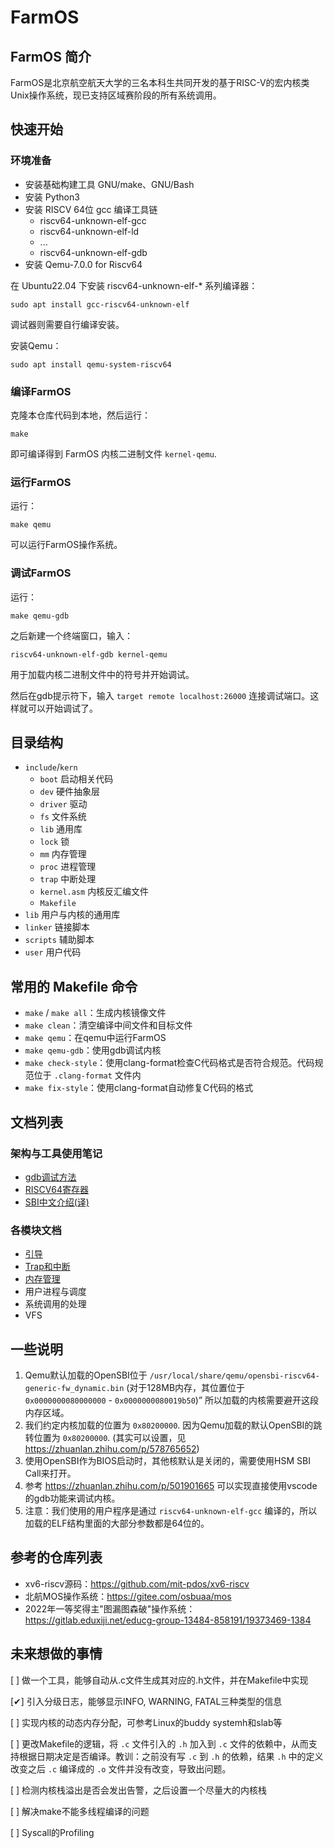 # FarmOS

## FarmOS 简介
FarmOS是北京航空航天大学的三名本科生共同开发的基于RISC-V的宏内核类Unix操作系统，现已支持区域赛阶段的所有系统调用。

## 快速开始

### 环境准备

* 安装基础构建工具 GNU/make、GNU/Bash
* 安装 Python3
* 安装 RISCV 64位 gcc 编译工具链
	* riscv64-unknown-elf-gcc
	* riscv64-unknown-elf-ld
	* ...
	* riscv64-unknown-elf-gdb
* 安装 Qemu-7.0.0 for Riscv64

在 Ubuntu22.04 下安装 riscv64-unknown-elf-* 系列编译器：

```
sudo apt install gcc-riscv64-unknown-elf
```

调试器则需要自行编译安装。

安装Qemu：

```
sudo apt install qemu-system-riscv64
```

### 编译FarmOS

克隆本仓库代码到本地，然后运行：

```
make
```

即可编译得到 FarmOS 内核二进制文件 `kernel-qemu`.

### 运行FarmOS

运行：

```
make qemu
```

可以运行FarmOS操作系统。

### 调试FarmOS

运行：
```
make qemu-gdb
```

之后新建一个终端窗口，输入：
```
riscv64-unknown-elf-gdb kernel-qemu
```
用于加载内核二进制文件中的符号并开始调试。

然后在gdb提示符下，输入 `target remote localhost:26000` 连接调试端口。这样就可以开始调试了。

## 目录结构

- `include`/`kern`
	- `boot` 启动相关代码
    - `dev` 硬件抽象层
	- `driver` 驱动
    - `fs` 文件系统
    - `lib` 通用库
    - `lock` 锁
    - `mm` 内存管理
    - `proc` 进程管理
    - `trap` 中断处理
	- `kernel.asm` 内核反汇编文件
	- `Makefile`
- `lib` 用户与内核的通用库
- `linker` 链接脚本
- `scripts` 辅助脚本
- `user` 用户代码


## 常用的 Makefile 命令

* `make` / `make all`：生成内核镜像文件
* `make clean`：清空编译中间文件和目标文件
* `make qemu`：在qemu中运行FarmOS
* `make qemu-gdb`：使用gdb调试内核
* `make check-style`：使用clang-format检查C代码格式是否符合规范。代码规范位于 `.clang-format` 文件内
* `make fix-style`：使用clang-format自动修复C代码的格式

## 文档列表

### 架构与工具使用笔记

* [gdb调试方法](./docs/gdb%E8%B0%83%E8%AF%95%E6%96%B9%E6%B3%95.md)
* [RISCV64寄存器](./docs/RISCV64%E5%AF%84%E5%AD%98%E5%99%A8.md)
* [SBI中文介绍(译)](./docs/SBI%EF%BC%9ASupervisor%20Software%20Binary%20Interface%20%E8%BD%AF%E4%BB%B6%E4%BA%8C%E8%BF%9B%E5%88%B6%E6%8E%A5%E5%8F%A3%EF%BC%88%E8%AF%91%EF%BC%89.md)

### 各模块文档

* [引导](./docs/FarmOS%20-%20boot.md)
* [Trap和中断](./docs/FarmOS%20-%20Trap%E4%B8%8E%E6%97%B6%E9%92%9F%E4%B8%AD%E6%96%AD.md)
* [内存管理](./docs/FarmOS%20-%20%E5%86%85%E5%AD%98%E7%AE%A1%E7%90%86.md)
* 用户进程与调度
* 系统调用的处理
* VFS


## 一些说明
1. Qemu默认加载的OpenSBI位于
    `/usr/local/share/qemu/opensbi-riscv64-generic-fw_dynamic.bin` (对于128MB内存，其位置位于 `0x0000000080000000` - `0x0000000080019b50`)”
    所以加载的内核需要避开这段内存区域。
2. 我们约定内核加载的位置为 `0x80200000`. 因为Qemu加载的默认OpenSBI的跳转位置为 `0x80200000`.
    (其实可以设置，见 https://zhuanlan.zhihu.com/p/578765652)
3. 使用OpenSBI作为BIOS启动时，其他核默认是关闭的，需要使用HSM SBI Call来打开。
4. 参考 https://zhuanlan.zhihu.com/p/501901665 可以实现直接使用vscode的gdb功能来调试内核。
5. 注意：我们使用的用户程序是通过 `riscv64-unknown-elf-gcc` 编译的，所以加载的ELF结构里面的大部分参数都是64位的。

## 参考的仓库列表

* xv6-riscv源码：https://github.com/mit-pdos/xv6-riscv
* 北航MOS操作系统：https://gitee.com/osbuaa/mos
* 2022年一等奖得主"图漏图森破"操作系统：https://gitlab.eduxiji.net/educg-group-13484-858191/19373469-1384

## 未来想做的事情
<!-- 打钩： -->
<!-- [&#10004;] -->
[ ] 做一个工具，能够自动从.c文件生成其对应的.h文件，并在Makefile中实现

[&#10004;] 引入分级日志，能够显示INFO, WARNING, FATAL三种类型的信息

[ ] 实现内核的动态内存分配，可参考Linux的buddy systemh和slab等

[ ] 更改Makefile的逻辑，将 `.c` 文件引入的 `.h` 加入到 `.c` 文件的依赖中，从而支持根据日期决定是否编译。教训：之前没有写 `.c` 到 `.h` 的依赖，结果 `.h` 中的定义改变之后 `.c` 编译成的 `.o` 文件并没有改变，导致出问题。

[ ] 检测内核栈溢出是否会发出告警，之后设置一个尽量大的内核栈

[ ] 解决make不能多线程编译的问题

[ ] Syscall的Profiling
